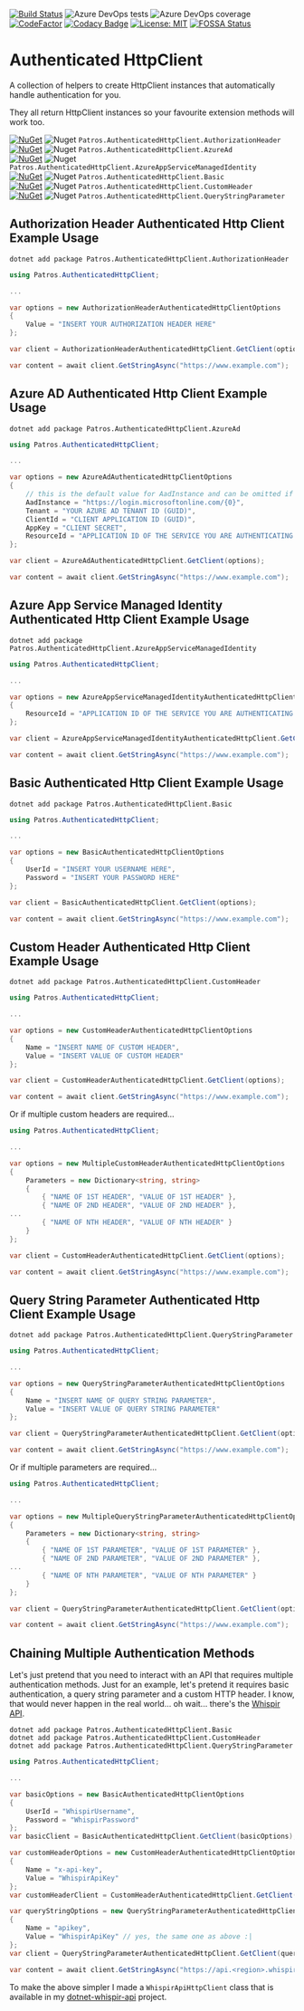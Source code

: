 [![Build Status](https://dev.azure.com/coderpatros/OpenSource/_apis/build/status/Patros.AuthenticatedHttpClient?branchName=master)](https://dev.azure.com/coderpatros/OpenSource/_build/latest?definitionId=15&branchName=master)
![Azure DevOps tests](https://img.shields.io/azure-devops/tests/coderpatros/OpenSource/15.svg)
![Azure DevOps coverage](https://img.shields.io/azure-devops/coverage/coderpatros/OpenSource/15.svg)
[![CodeFactor](https://www.codefactor.io/repository/github/coderpatros/dotnet-authenticated-httpclient/badge)](https://www.codefactor.io/repository/github/coderpatros/dotnet-authenticated-httpclient)
[![Codacy Badge](https://api.codacy.com/project/badge/Grade/152d264f1e2f490c898b7dde0a5c7956)](https://www.codacy.com/manual/coderpatros/dotnet-authenticated-httpclient?utm_source=github.com&amp;utm_medium=referral&amp;utm_content=coderpatros/dotnet-authenticated-httpclient&amp;utm_campaign=Badge_Grade)
[![License: MIT](https://img.shields.io/badge/License-MIT-yellow.svg)](https://opensource.org/licenses/MIT)
[![FOSSA Status](https://app.fossa.io/api/projects/git%2Bgithub.com%2Fcoderpatros%2Fdotnet-authenticated-httpclient.svg?type=shield)](https://app.fossa.io/projects/git%2Bgithub.com%2Fcoderpatros%2Fdotnet-authenticated-httpclient?ref=badge_shield)

Authenticated HttpClient
========================

A collection of helpers to create HttpClient instances that automatically
handle authentication for you.

They all return HttpClient instances so your favourite extension methods will
work too.

[![NuGet](https://img.shields.io/nuget/v/Patros.AuthenticatedHttpClient.AuthorizationHeader.svg?style=flat-square)](https://www.nuget.org/packages/Patros.AuthenticatedHttpClient.AuthorizationHeader/)
![Nuget](https://img.shields.io/nuget/dt/Patros.AuthenticatedHttpClient.AuthorizationHeader.svg)
`Patros.AuthenticatedHttpClient.AuthorizationHeader`  
[![NuGet](https://img.shields.io/nuget/v/Patros.AuthenticatedHttpClient.AzureAd.svg?style=flat-square)](https://www.nuget.org/packages/Patros.AuthenticatedHttpClient.AzureAd/)
![Nuget](https://img.shields.io/nuget/dt/Patros.AuthenticatedHttpClient.AzureAd.svg)
`Patros.AuthenticatedHttpClient.AzureAd`  
[![NuGet](https://img.shields.io/nuget/v/Patros.AuthenticatedHttpClient.AzureAppServiceManagedIdentity.svg?style=flat-square)](https://www.nuget.org/packages/Patros.AuthenticatedHttpClient.AzureAppServiceManagedIdentity/)
![Nuget](https://img.shields.io/nuget/dt/Patros.AuthenticatedHttpClient.AzureAppServiceManagedIdentity.svg)
`Patros.AuthenticatedHttpClient.AzureAppServiceManagedIdentity`  
[![NuGet](https://img.shields.io/nuget/v/Patros.AuthenticatedHttpClient.Basic.svg?style=flat-square)](https://www.nuget.org/packages/Patros.AuthenticatedHttpClient.Basic/)
![Nuget](https://img.shields.io/nuget/dt/Patros.AuthenticatedHttpClient.Basic.svg)
`Patros.AuthenticatedHttpClient.Basic`  
[![NuGet](https://img.shields.io/nuget/v/Patros.AuthenticatedHttpClient.CustomHeader.svg?style=flat-square)](https://www.nuget.org/packages/Patros.AuthenticatedHttpClient.CustomHeader/)
![Nuget](https://img.shields.io/nuget/dt/Patros.AuthenticatedHttpClient.CustomHeader.svg)
`Patros.AuthenticatedHttpClient.CustomHeader`  
[![NuGet](https://img.shields.io/nuget/v/Patros.AuthenticatedHttpClient.QueryStringParameter.svg?style=flat-square)](https://www.nuget.org/packages/Patros.AuthenticatedHttpClient.QueryStringParameter/)
![Nuget](https://img.shields.io/nuget/dt/Patros.AuthenticatedHttpClient.QueryStringParameter.svg)
`Patros.AuthenticatedHttpClient.QueryStringParameter`  

Authorization Header Authenticated Http Client Example Usage
------------------------------------------------------------

```
dotnet add package Patros.AuthenticatedHttpClient.AuthorizationHeader
```

```csharp
using Patros.AuthenticatedHttpClient;

...

var options = new AuthorizationHeaderAuthenticatedHttpClientOptions
{
    Value = "INSERT YOUR AUTHORIZATION HEADER HERE"
};

var client = AuthorizationHeaderAuthenticatedHttpClient.GetClient(options);

var content = await client.GetStringAsync("https://www.example.com");
```

Azure AD Authenticated Http Client Example Usage
------------------------------------------------

```
dotnet add package Patros.AuthenticatedHttpClient.AzureAd
```

```csharp
using Patros.AuthenticatedHttpClient;

...

var options = new AzureAdAuthenticatedHttpClientOptions
{
    // this is the default value for AadInstance and can be omitted if you don't need to change it
    AadInstance = "https://login.microsoftonline.com/{0}",
    Tenant = "YOUR AZURE AD TENANT ID (GUID)",
    ClientId = "CLIENT APPLICATION ID (GUID)",
    AppKey = "CLIENT SECRET",
    ResourceId = "APPLICATION ID OF THE SERVICE YOU ARE AUTHENTICATING TO (GUID)"
};

var client = AzureAdAuthenticatedHttpClient.GetClient(options);

var content = await client.GetStringAsync("https://www.example.com");
```

Azure App Service Managed Identity Authenticated Http Client Example Usage
--------------------------------------------------------------------------

```
dotnet add package Patros.AuthenticatedHttpClient.AzureAppServiceManagedIdentity
```

```csharp
using Patros.AuthenticatedHttpClient;

...

var options = new AzureAppServiceManagedIdentityAuthenticatedHttpClientOptions
{
    ResourceId = "APPLICATION ID OF THE SERVICE YOU ARE AUTHENTICATING TO (GUID)"
};

var client = AzureAppServiceManagedIdentityAuthenticatedHttpClient.GetClient(options);

var content = await client.GetStringAsync("https://www.example.com");
```

Basic Authenticated Http Client Example Usage
---------------------------------------------

```
dotnet add package Patros.AuthenticatedHttpClient.Basic
```

```csharp
using Patros.AuthenticatedHttpClient;

...

var options = new BasicAuthenticatedHttpClientOptions
{
    UserId = "INSERT YOUR USERNAME HERE",
    Password = "INSERT YOUR PASSWORD HERE"
};

var client = BasicAuthenticatedHttpClient.GetClient(options);

var content = await client.GetStringAsync("https://www.example.com");
```

Custom Header Authenticated Http Client Example Usage
-----------------------------------------------------

```
dotnet add package Patros.AuthenticatedHttpClient.CustomHeader
```

```csharp
using Patros.AuthenticatedHttpClient;

...

var options = new CustomHeaderAuthenticatedHttpClientOptions
{
    Name = "INSERT NAME OF CUSTOM HEADER",
    Value = "INSERT VALUE OF CUSTOM HEADER"
};

var client = CustomHeaderAuthenticatedHttpClient.GetClient(options);

var content = await client.GetStringAsync("https://www.example.com");
```

Or if multiple custom headers are required...

```csharp
using Patros.AuthenticatedHttpClient;

...

var options = new MultipleCustomHeaderAuthenticatedHttpClientOptions
{
    Parameters = new Dictionary<string, string>
    {
        { "NAME OF 1ST HEADER", "VALUE OF 1ST HEADER" },
        { "NAME OF 2ND HEADER", "VALUE OF 2ND HEADER" },
...
        { "NAME OF NTH HEADER", "VALUE OF NTH HEADER" }
    }
};

var client = CustomHeaderAuthenticatedHttpClient.GetClient(options);

var content = await client.GetStringAsync("https://www.example.com");
```

Query String Parameter Authenticated Http Client Example Usage
--------------------------------------------------------------

```
dotnet add package Patros.AuthenticatedHttpClient.QueryStringParameter
```

```csharp
using Patros.AuthenticatedHttpClient;

...

var options = new QueryStringParameterAuthenticatedHttpClientOptions
{
    Name = "INSERT NAME OF QUERY STRING PARAMETER",
    Value = "INSERT VALUE OF QUERY STRING PARAMETER"
};

var client = QueryStringParameterAuthenticatedHttpClient.GetClient(options);

var content = await client.GetStringAsync("https://www.example.com");
```

Or if multiple parameters are required...

```csharp
using Patros.AuthenticatedHttpClient;

...

var options = new MultipleQueryStringParameterAuthenticatedHttpClientOptions
{
    Parameters = new Dictionary<string, string>
    {
        { "NAME OF 1ST PARAMETER", "VALUE OF 1ST PARAMETER" },
        { "NAME OF 2ND PARAMETER", "VALUE OF 2ND PARAMETER" },
...
        { "NAME OF NTH PARAMETER", "VALUE OF NTH PARAMETER" }
    }
};

var client = QueryStringParameterAuthenticatedHttpClient.GetClient(options);

var content = await client.GetStringAsync("https://www.example.com");
```

Chaining Multiple Authentication Methods
----------------------------------------

Let's just pretend that you need to interact with an API that requires
multiple authentication methods. Just for an example, let's pretend it
requires basic authentication, a query string parameter and a custom HTTP
header. I know, that would never happen in the real world... oh wait... there's the [Whispir API](https://whispir.github.io/api/).

```
dotnet add package Patros.AuthenticatedHttpClient.Basic
dotnet add package Patros.AuthenticatedHttpClient.CustomHeader
dotnet add package Patros.AuthenticatedHttpClient.QueryStringParameter
```

```csharp
using Patros.AuthenticatedHttpClient;

...

var basicOptions = new BasicAuthenticatedHttpClientOptions
{
    UserId = "WhispirUsername",
    Password = "WhispirPassword"
};
var basicClient = BasicAuthenticatedHttpClient.GetClient(basicOptions);

var customHeaderOptions = new CustomHeaderAuthenticatedHttpClientOptions
{
    Name = "x-api-key",
    Value = "WhispirApiKey"
};
var customHeaderClient = CustomHeaderAuthenticatedHttpClient.GetClient(customHeaderOptions, basicClient);

var queryStringOptions = new QueryStringParameterAuthenticatedHttpClientOptions
{
    Name = "apikey",
    Value = "WhispirApiKey" // yes, the same one as above :|
};
var client = QueryStringParameterAuthenticatedHttpClient.GetClient(queryStringOptions, customHeaderClient);

var content = await client.GetStringAsync("https://api.<region>.whispir.com/messages");
```

To make the above simpler I made a `WhispirApiHttpClient` class that is available in my [dotnet-whispir-api](https://github.com/coderpatros/dotnet-whispir-api) project.

